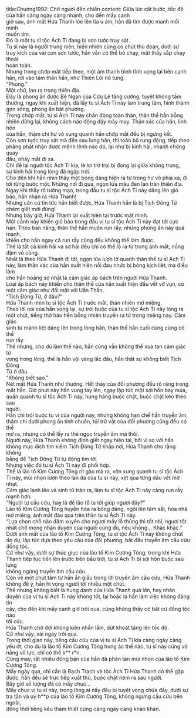 title:Chương1992: Chờ ngươi đến chiến
content:
Giữa lúc cất bước, tốc độ của hắn càng ngày càng nhanh, cho đến mấy canh<br>giờ sau, ánh mắt Hứa Thanh lóe lên tia u ám, hắn đã tìm được manh mối mình<br>muốn tìm.<br>Đó là một tu sĩ tộc Ách Ti đang bị sơn tước truy sát.<br>Tu sĩ này là người trung niên, hiển nhiên cũng có chút thủ đoạn, dưới sự<br>truy kích của vài con sơn tước, hắn vẫn có thể bỏ chạy, mắt thấy sắp chạy thoát<br>hoàn toàn.<br>Nhưng trong chớp mắt tiếp theo, một âm thanh bình tĩnh vọng lại bên cạnh<br>hắn, rơi vào tâm thần hắn, như Thiên Lôi nổ tung.<br>“Phong.”<br>Một chữ, lan ra trong thiên địa.<br>Đây là phong ấn được Bệ Ngạn của Cửu Lê tăng cường, tuyệt không tầm<br>thường, ngay khi xuất hiện, đã lấy tu sĩ Ách Ti này làm trung tâm, hình thành<br>gợn sóng, phong ấn bát phương.<br>Trong chớp mắt, tu sĩ Ách Ti này chấn động toàn thân, thân thể hắn bỗng<br>nhiên dừng lại, không cách nào động đậy mảy may. Thân xác của hắn, linh hồn<br>của hắn, thậm chí hư vô xung quanh hắn chớp mắt đều bị ngưng kết.<br>Còn sơn tước truy sát mà đến sau lưng hắn, thì toàn bộ rung động, tiếp theo<br>phảng phất nhận được mệnh lệnh nào đó, lại như bị kinh hãi, nhanh chóng quay<br>đầu, nháy mắt đi xa.<br>Chỉ để lại người tộc Ách Ti kia, lẻ loi trơ trọi bị đọng lại giữa không trung,<br>sự kinh hãi trong lòng đã ngập trời.<br>Cho đến khi hắn nhìn thấy một bóng dáng hiện ra từ trong hư vô phía xa, đi<br>tới từng bước một. Những nơi đi qua, ngọn lửa màu đen lan tràn thiên địa.<br>Ngay khi thấy rõ tướng mạo, trong đầu tu sĩ tộc Ách Ti này dâng lên gió<br>bão, hắn nhận ra Hứa Thanh!<br>Nhưng căn cứ tin tức hắn biết được, Hứa Thanh hẳn là bị Tịch Đông Tử<br>chém giết mới đúng!<br>Nhưng bây giờ, Hứa Thanh lại xuất hiện tại trước mặt mình.<br>Một cảnh này khiến gió bão trong đầu vị tu sĩ tộc Ách Ti này đạt tới cực<br>hạn. Theo bản năng, thân thể hắn muốn run rẩy, nhưng phong ấn này quá mạnh,<br>khiến cho hắn ngay cả run rẩy cũng đều không thể làm được.<br>Thế là tất cả kinh hãi và sợ hãi đều chỉ có thể lộ ra từ trong ánh mắt, nồng<br>đậm vô cùng.<br>Nhất là theo Hứa Thanh đi tới, ngọn lửa lượn lờ quanh thân thể tu sĩ Ách Ti<br>này, làm thân xác của hắn xuất hiện nỗi đau nhức bị bỏng kịch liệt, mà điều làm<br>cho hắn hoảng sợ nhất là cảm giác áp bách trên người Hứa Thanh.<br>Loại áp bách này khiến cho thân thể của hắn xuất hiện dấu vết vỡ vụn, có<br>một cảm giác như đối mặt với Uẩn Thần.<br>“Tịch Đông Tử, ở đâu?”<br>Hứa Thanh nhìn tu sĩ tộc Ách Ti trước mắt, thản nhiên mở miệng.<br>Theo lời nói của hắn vọng lại, sự trói buộc của tu sĩ tộc Ách Ti này lỏng ra<br>một chút, tiếng thở hào hển bỗng nhiên truyền ra từ trong miệng này. Cảm giác<br>sinh tử mãnh liệt dâng lên trong lòng hắn, thân thể hắn cuối cùng cũng có thể<br>run rẩy.<br>Thế nhưng, cho dù làm thế nào, hắn cũng vẫn không thể xua tan cảm giác tử<br>vong trong lòng, thế là hắn vội vàng lắc đầu, hắn thật sự không biết Tịch Đông<br>Tử ở đâu.<br>“Không biết sao.”<br>Nét mặt Hứa Thanh như thường. Hết thảy của đối phương đều rõ ràng trong<br>mắt hắn. Giờ phút này hắn vung tay lên, ngay lập tức một sợi hồn bay múa,<br>quấn quanh tu sĩ tộc Ách Ti này, hung hăng buộc chặt, buộc chặt kéo theo sau<br>người.<br>Hắn chỉ trói buộc tu vi của người này, nhưng không hạn chế hắn truyền âm,<br>thậm chí dưới phong ấn tinh chuẩn, túi trữ vật của đối phương cũng đều có thể<br>mở ra, nhưng có thể lấy ra thẻ ngọc truyền âm mà thôi.<br>Người này, Hứa Thanh không định giết ngay hiện tại, bởi vì so với hắn<br>không mục đích tìm kiếm Tịch Đông Tử khắp nơi, Hứa Thanh cho rằng không<br>bằng để Tịch Đông Tử tự động tìm tới.<br>Nhưng việc đó tu sĩ Ách Ti này đi phối hợp.<br>Thế là lão tổ Kim Cương Tông rít gào mà ra, vờn xung quanh tu sĩ tộc Ách<br>Ti này, mũi nhọn lượn theo làn da của tu sĩ này, xẹt qua từng dấu vết mờ nhạt.<br>Cảm giác lạnh lẽo và sinh tử tràn ra, làm tu sĩ tộc Ách Ti này càng run rẩy<br>mạnh hơn.<br>“Ngươi tự cầu cứu, hay là để lão tổ ta tới giúp ngươi đây?”<br>Lão tổ Kim Cương Tông huyễn hóa ra bóng dáng, ngồi lên tăm sắt, hòa nhã<br>mở miệng, ánh mắt đảo qua trên thân tu sĩ Ách Ti này.<br>“Lựa chọn chỗ nào đâm xuyên cho ngươi mấy lỗ thủng thì tốt nhỉ, ngươi tốt<br>nhất chờ mong nhân duyên của ngươi cũng đủ, nếu không… Khặc khặc.”<br>Dưới ánh mắt của lão tổ Kim Cương Tông, tu sĩ tộc Ách Ti này không chút<br>do dự, lập tức dựa theo yêu cầu của đối phương, bắt đầu truyền âm cầu cứu<br>đồng tộc.<br>Cứ như vậy, dưới sự thúc giục của lão tổ Kim Cương Tông, trong khi Hứa<br>Thanh tiếp tục tiến lên trước trên bầu trời, tu sĩ Ách Ti bị sợi hồn buộc sau lưng<br>không ngừng truyền âm cầu cứu.<br>Còn về một chút tâm tư hắn ẩn giấu trong lời truyền âm cầu cứu, Hứa Thanh<br>không để ý, hắn hi vọng người tới nhiều một chút.<br>Thế nhưng không biết là hung danh của Hứa Thanh quá lớn, hay nhân<br>duyên của vị tu sĩ Ách Ti này không tốt, lại hoặc là hắn làm việc không đáng tin<br>cậy, cho đến khi mấy canh giờ trôi qua, cũng không thấy có bất cứ đồng tộc nào<br>tới cứu.<br>Hứa Thanh chờ đợi không kiên nhẫn lắm, dứt khoát tăng lên tốc độ.<br>Cứ như vậy, vài ngày trôi qua.<br>Trong thời gian này, tiếng cầu cứu của vị tu sĩ Ách Ti kia càng ngày càng<br>yếu ớt, cho dù là lão tổ Kim Cương Tông hung ác thế nào, tu sĩ này cũng vô<br>năng vô lực, chỉ có thể k** r*n.<br>Cũng may, rất nhiều đồng bạn của hắn đã phân tán mũi nhọn của lão tổ Kim<br>Cương Tông.<br>Mấy ngày qua, chỉ cần là Bạch Trạch và tộc Ách Ti Hứa Thanh có thể gặp<br>được, hắn đều sẽ trực tiếp xuất thủ, buộc chặt ném ra sau người.<br>Bây giờ số lượng đã có mấy chục…<br>Mấy chục vị tu sĩ này, trong lòng ai nấy đều bị tuyệt vọng chứa đầy, dưới sự<br>tra tấn và uy h**p của lão tổ Kim Cương Tông, không ngừng cầu cứu bên ngoài,<br>đồng thời tiếng kêu thảm thiết cũng càng ngày càng khàn khàn.